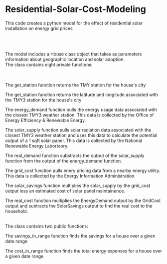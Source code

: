 # Residential-Solar-Cost-Modeling
This code creates a python model for the effect of residential solar installation on energy grid prices <br /><br /><br /><br />


The model includes a House class object that takes as parameters information about geographic location and solar adoption.<br /> 
The class contains eight private functions:<br /><br /><br />


The get_station function returns the TMY station for the house's city

The get_station function returns the latitude and longitude associated with the TMY3 station for the house's city

The energy_demand function pulls the energy usage data associated with the closest TMY3 weather station. This data is collected by the Office of Energy Efficiency 
& Renewable Energy. 

The solar_supply function pulls solar radiation data associated with the closest TMY3 weather station and uses this data to calculate the potential output of a 
1 sqft solar panel. This data is collected by the National Renewable Energy Labortaory.

The real_demand function substracts the output of the solar_supply function from the output of the energy_demand function.

The grid_cost function pulls enery pricing data from a nearby energy utility. This data is collected by the Energy Information Administration.

The solar_savings function multiplies the solar_supply by the grid_cost output less an estimated cost of solar panel maintainence.

The real_cost function multiplies the EnergyDemand output by the GridCost output and subtracts the SolarSavings output to find the real cost to the household. <br /><br />


The class contains two public functions:

The savings_in_range function finds the savings for a house over a given date range

The cost_in_range function finds the total energy expenses for a house over a given date range



